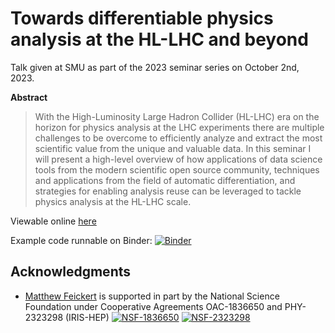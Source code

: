 # Towards differentiable physics analysis at the HL-LHC and beyond

Talk given at SMU as part of the 2023 seminar series on October 2nd, 2023.

**Abstract**

> With the High-Luminosity Large Hadron Collider (HL-LHC) era on the horizon for physics analysis at the LHC experiments there are multiple challenges to be overcome to efficiently analyze and extract the most scientific value from the unique and valuable data.
> In this seminar I will present a high-level overview of how applications of data science tools from the modern scientific open source community, techniques and applications from the field of automatic differentiation, and strategies for enabling analysis reuse can be leveraged to tackle physics analysis at the HL-LHC scale.

Viewable online [here](https://matthewfeickert-talks.github.io/talk-smu-seminar-2023/index.html)

Example code runnable on Binder: [![Binder](https://mybinder.org/badge_logo.svg)](https://mybinder.org/v2/gh/matthewfeickert-talks/talk-smu-seminar-2023/HEAD?labpath=example_code)

## Acknowledgments

- [Matthew Feickert](http://www.matthewfeickert.com/) is supported in part by the National Science Foundation under Cooperative Agreements OAC-1836650 and PHY-2323298 (IRIS-HEP)
[![NSF-1836650](https://img.shields.io/badge/NSF-1836650-blue.svg)](https://www.nsf.gov/awardsearch/showAward?AWD_ID=1836650) [![NSF-2323298](https://img.shields.io/badge/NSF-2323298-blue.svg)](https://www.nsf.gov/awardsearch/showAward?AWD_ID=2323298)
